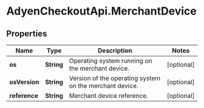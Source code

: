 # AdyenCheckoutApi.MerchantDevice

## Properties

Name | Type | Description | Notes
------------ | ------------- | ------------- | -------------
**os** | **String** | Operating system running on the merchant device. | [optional] 
**osVersion** | **String** | Version of the operating system on the merchant device. | [optional] 
**reference** | **String** | Merchant device reference. | [optional] 


